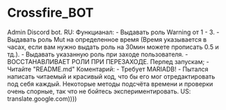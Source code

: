 # Crossfire_BOT
Admin Discord bot.  RU:     Функцианал:         - Выдавать роль Warning от 1 - 3.         - Выдавать роль Mut на определенное время (Время указывается в часах, если вам нужно выдать роль на 30мин можете прописать 0.5 и тд.).         - Выдавать указанную роль при заходе пользователя.         - ВОССТАНАВЛИВАЕТ РОЛИ ПРИ ПЕРЕЗАХОДЕ.     Перпед запускам;         - Читайте "README.md"     Коментарий:         - Требует MARIADB!         - Пытался написать читаемый и красивый код, что бы его мог отредактировать под себя каждый.         Некоторые методы подсчёта времени и проверки очень спорные, так что не бойтесь экспериментировать.  US:     translate.google.com))))
